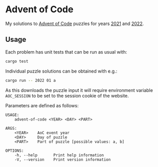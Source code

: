 # Advent of Code

My solutions to [Advent of Code](https://adventofcode.com/) puzzles for years
[2021](https://adventofcode.com/2021) and [2022](https://adventofcode.com/2022).

## Usage

Each problem has unit tests that can be run as usual with:

```sh
cargo test
```

Individual puzzle solutions can be obtained with e.g.:

```sh
cargo run -- 2022 01 a
```

As this downloads the puzzle input it will require environment variable 
`AOC_SESSION` to be set to the session cookie of the website.

Parameters are defined as follows:

```plain
USAGE:
    advent-of-code <YEAR> <DAY> <PART>

ARGS:
    <YEAR>    AoC event year
    <DAY>     Day of puzzle
    <PART>    Part of puzzle [possible values: a, b]

OPTIONS:
    -h, --help       Print help information
    -V, --version    Print version information
```
